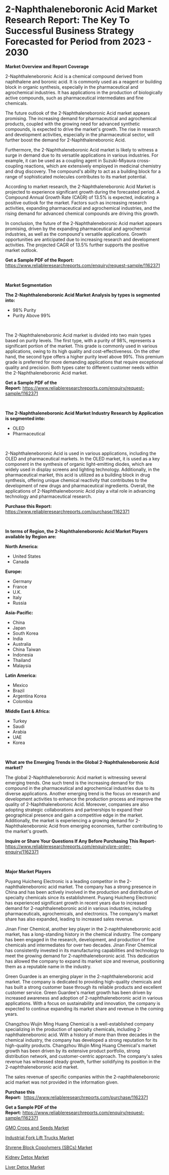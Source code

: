 <p><h1>2-Naphthaleneboronic Acid Market Research Report: The Key To Successful Business Strategy Forecasted for Period from 2023 - 2030</h1></p><p><strong>Market Overview and Report Coverage</strong></p>
<p><p>2-Naphthaleneboronic Acid is a chemical compound derived from naphthalene and boronic acid. It is commonly used as a reagent or building block in organic synthesis, especially in the pharmaceutical and agrochemical industries. It has applications in the production of biologically active compounds, such as pharmaceutical intermediates and fine chemicals.</p><p>The future outlook of the 2-Naphthaleneboronic Acid market appears promising. The increasing demand for pharmaceutical and agrochemical products, coupled with the growing need for advanced synthetic compounds, is expected to drive the market's growth. The rise in research and development activities, especially in the pharmaceutical sector, will further boost the demand for 2-Naphthaleneboronic Acid.</p><p>Furthermore, the 2-Naphthaleneboronic Acid market is likely to witness a surge in demand due to its versatile applications in various industries. For example, it can be used as a coupling agent in Suzuki-Miyaura cross-coupling reactions, which are extensively employed in medicinal chemistry and drug discovery. The compound's ability to act as a building block for a range of sophisticated molecules contributes to its market potential.</p><p>According to market research, the 2-Naphthaleneboronic Acid Market is projected to experience significant growth during the forecasted period. A Compound Annual Growth Rate (CAGR) of 13.5% is expected, indicating a positive outlook for the market. Factors such as increasing research activities, expanding pharmaceutical and agrochemical industries, and the rising demand for advanced chemical compounds are driving this growth.</p><p>In conclusion, the future of the 2-Naphthaleneboronic Acid market appears promising, driven by the expanding pharmaceutical and agrochemical industries, as well as the compound's versatile applications. Growth opportunities are anticipated due to increasing research and development activities. The projected CAGR of 13.5% further supports the positive market outlook.</p></p>
<p><strong>Get a Sample PDF of the Report:</strong> <a href="https://www.reliableresearchreports.com/enquiry/request-sample/1162371">https://www.reliableresearchreports.com/enquiry/request-sample/1162371</a></p>
<p>&nbsp;</p>
<p><strong>Market Segmentation</strong></p>
<p><strong>The 2-Naphthaleneboronic Acid Market Analysis by types is segmented into:</strong></p>
<p><ul><li>98% Purity</li><li>Purity Above 99%</li></ul></p>
<p>&nbsp;</p>
<p><p>The 2-Naphthaleneboronic Acid market is divided into two main types based on purity levels. The first type, with a purity of 98%, represents a significant portion of the market. This grade is commonly used in various applications, owing to its high quality and cost-effectiveness. On the other hand, the second type offers a higher purity level above 99%. This premium grade is preferred for more demanding applications that require exceptional quality and precision. Both types cater to different customer needs within the 2-Naphthaleneboronic Acid market.</p></p>
<p><strong>Get a Sample PDF of the Report:</strong>&nbsp;<a href="https://www.reliableresearchreports.com/enquiry/request-sample/1162371">https://www.reliableresearchreports.com/enquiry/request-sample/1162371</a></p>
<p>&nbsp;</p>
<p><strong>The 2-Naphthaleneboronic Acid Market Industry Research by Application is segmented into:</strong></p>
<p><ul><li>OLED</li><li>Pharmaceutical</li></ul></p>
<p>&nbsp;</p>
<p><p>2-Naphthaleneboronic Acid is used in various applications, including the OLED and pharmaceutical markets. In the OLED market, it is used as a key component in the synthesis of organic light-emitting diodes, which are widely used in display screens and lighting technology. Additionally, in the pharmaceutical market, this acid is utilized as a building block in drug synthesis, offering unique chemical reactivity that contributes to the development of new drugs and pharmaceutical ingredients. Overall, the applications of 2-Naphthaleneboronic Acid play a vital role in advancing technology and pharmaceutical research.</p></p>
<p><strong>Purchase this Report:</strong>&nbsp; <a href="https://www.reliableresearchreports.com/purchase/1162371">https://www.reliableresearchreports.com/purchase/1162371</a></p>
<p>&nbsp;</p>
<p><strong>In terms of Region, the 2-Naphthaleneboronic Acid Market Players available by Region are:</strong></p>
<p>
    <p> <strong> North America: </strong>
        <ul>
            <li>United States</li>
            <li>Canada</li>
        </ul>
        </p> 
    <p> <strong> Europe: </strong>
        <ul>
            <li>Germany</li>
            <li>France</li>
            <li>U.K.</li>
            <li>Italy</li>
            <li>Russia</li>
        </ul>
        </p> 
    <p> <strong> Asia-Pacific: </strong>
        <ul>
            <li>China</li>
            <li>Japan</li>
            <li>South Korea</li>
            <li>India</li>
            <li>Australia</li>
            <li>China Taiwan</li>
            <li>Indonesia</li>
            <li>Thailand</li>
            <li>Malaysia</li>
        </ul>
        </p> 
    <p> <strong> Latin America: </strong>
        <ul>
            <li>Mexico</li>
            <li>Brazil</li>
            <li>Argentina Korea</li>
            <li>Colombia</li>
        </ul>
        </p> 
    <p> <strong> Middle East & Africa: </strong>
        <ul>
            <li>Turkey</li>
            <li>Saudi</li>
            <li>Arabia</li>
            <li>UAE</li>
            <li>Korea</li>
        </ul>
    </p>
    </p>
<p>&nbsp;</p>
<p><strong>What are the Emerging Trends in the Global 2-Naphthaleneboronic Acid market?</strong></p>
<p><p>The global 2-Naphthaleneboronic Acid market is witnessing several emerging trends. One such trend is the increasing demand for this compound in the pharmaceutical and agrochemical industries due to its diverse applications. Another emerging trend is the focus on research and development activities to enhance the production process and improve the quality of 2-Naphthaleneboronic Acid. Moreover, companies are also adopting strategic collaborations and partnerships to expand their geographical presence and gain a competitive edge in the market. Additionally, the market is experiencing a growing demand for 2-Naphthaleneboronic Acid from emerging economies, further contributing to the market's growth.</p></p>
<p><strong>Inquire or Share Your Questions If Any Before Purchasing This Report</strong>- <a href="https://www.reliableresearchreports.com/enquiry/pre-order-enquiry/1162371">https://www.reliableresearchreports.com/enquiry/pre-order-enquiry/1162371</a></p>
<p>&nbsp;</p>
<p><strong>Major Market Players</strong></p>
<p><p>Puyang Huicheng Electronic is a leading competitor in the 2-naphthaleneboronic acid market. The company has a strong presence in China and has been actively involved in the production and distribution of specialty chemicals since its establishment. Puyang Huicheng Electronic has experienced significant growth in recent years due to increased demand for 2-naphthaleneboronic acid in various industries, including pharmaceuticals, agrochemicals, and electronics. The company's market share has also expanded, leading to increased sales revenue.</p><p>Jinan Finer Chemical, another key player in the 2-naphthaleneboronic acid market, has a long-standing history in the chemical industry. The company has been engaged in the research, development, and production of fine chemicals and intermediates for over two decades. Jinan Finer Chemical has consistently invested in its manufacturing capabilities and technology to meet the growing demand for 2-naphthaleneboronic acid. This dedication has allowed the company to expand its market size and revenue, positioning them as a reputable name in the industry.</p><p>Green Guardee is an emerging player in the 2-naphthaleneboronic acid market. The company is dedicated to providing high-quality chemicals and has built a strong customer base through its reliable products and excellent customer service. Green Guardee's market growth has been driven by increased awareness and adoption of 2-naphthaleneboronic acid in various applications. With a focus on sustainability and innovation, the company is expected to continue expanding its market share and revenue in the coming years.</p><p>Changzhou Wujin Ming Huang Chemical is a well-established company specializing in the production of specialty chemicals, including 2-naphthaleneboronic acid. With a history of more than three decades in the chemical industry, the company has developed a strong reputation for its high-quality products. Changzhou Wujin Ming Huang Chemical's market growth has been driven by its extensive product portfolio, strong distribution network, and customer-centric approach. The company's sales revenue has witnessed steady growth, further solidifying its position in the 2-naphthaleneboronic acid market.</p><p>The sales revenue of specific companies within the 2-naphthaleneboronic acid market was not provided in the information given.</p></p>
<p><strong>Purchase this Report:</strong>&nbsp;&nbsp;<a href="https://www.reliableresearchreports.com/purchase/1162371">https://www.reliableresearchreports.com/purchase/1162371</a></p>
<p></p>
<p><strong>Get a Sample PDF of the Report:</strong>&nbsp;<a href="https://www.reliableresearchreports.com/enquiry/request-sample/1162371">https://www.reliableresearchreports.com/enquiry/request-sample/1162371</a></p>
<p><p><a href="https://www.linkedin.com/pulse/gmo-crops-seeds-market-research-report-provides-thorough/">GMO Crops and Seeds Market</a></p><p><a href="https://www.linkedin.com/pulse/industrial-fork-lift-trucks-market-share-amp-new-trends-analysis/">Industrial Fork Lift Trucks Market</a></p><p><a href="https://www.linkedin.com/pulse/decoding-styrene-block-copolymers-sbcs-market-deep-dive/">Styrene Block Copolymers (SBCs) Market</a></p><p><a href="https://medium.com/@mikemonahan1944/kidney-detox-market-size-cagr-trends-2024-2030-8c90aa0836ad">Kidney Detox Market</a></p><p><a href="https://medium.com/@nolalockman2023/liver-detox-market-exploring-market-share-market-trends-and-future-growth-92def300c214">Liver Detox Market</a></p></p>